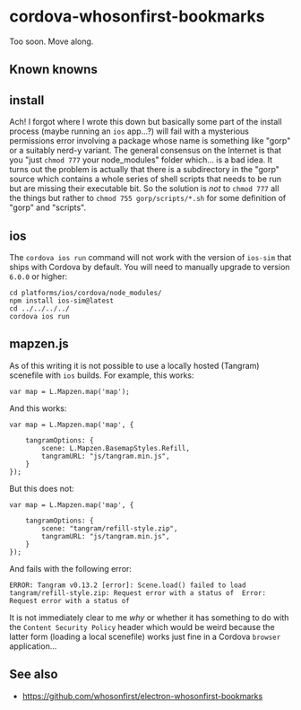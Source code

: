 # cordova-whosonfirst-bookmarks

Too soon. Move along.

## Known knowns

## install

Ach! I forgot where I wrote this down but basically some part of the install process (maybe running an `ios` app...?) will fail with a mysterious permissions error involving a package whose name is something like "gorp" or a suitably nerd-y variant. The general consensus on the Internet is that you "just `chmod 777` your node_modules" folder which... is a bad idea. It turns out the problem is actually that there is a subdirectory in the "gorp" source which contains a whole series of shell scripts that needs to be run but are missing their executable bit. So the solution is _not_ to `chmod 777` all the things but rather to `chmod 755 gorp/scripts/*.sh` for some definition of "gorp" and "scripts".

## ios

The `cordova ios run` command will not work with the version of `ios-sim` that ships with Cordova by default. You will need to manually upgrade to version `6.0.0` or higher:

```
cd platforms/ios/cordova/node_modules/
npm install ios-sim@latest
cd ../../../../
cordova ios run
```

## mapzen.js

As of this writing it is not possible to use a locally hosted (Tangram) scenefile with `ios` builds. For example, this works:

```
var map = L.Mapzen.map('map');
```

And this works:

```
var map = L.Mapzen.map('map', {
						
	tangramOptions: {
		scene: L.Mapzen.BasemapStyles.Refill,
		tangramURL: "js/tangram.min.js",
	}
});
```

But this does not:

```
var map = L.Mapzen.map('map', {
						
	tangramOptions: {
		scene: "tangram/refill-style.zip",
		tangramURL: "js/tangram.min.js",
	}
});
```

And fails with the following error:

```
ERROR: Tangram v0.13.2 [error]: Scene.load() failed to load tangram/refill-style.zip: Request error with a status of  Error: Request error with a status of
```

It is not immediately clear to me _why_ or whether it has something to do with the `Content Security Policy` header which would be weird because the latter form (loading a local scenefile) works just fine in a Cordova `browser` application...

## See also

* https://github.com/whosonfirst/electron-whosonfirst-bookmarks
